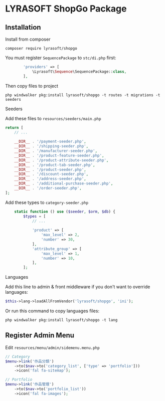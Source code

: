 # LYRASOFT ShopGo Package

## Installation

Install from composer

```shell
composer require lyrasoft/shopgo
```

You must register `SequencePackage` to `stc/di.php` first:

```php
        'providers' => [
            \Lyrasoft\Sequence\SequencePackage::class,
        ],
```

Then copy files to project

```shell
php windwalker pkg:install lyrasoft/shopgo -t routes -t migrations -t seeders
```

Seeders

Add these files to `resources/seeders/main.php`

```php
return [
    // ...
    
    __DIR__ . '/payment-seeder.php',
    __DIR__ . '/shipping-seeder.php',
    __DIR__ . '/manufacturer-seeder.php',
    __DIR__ . '/product-feature-seeder.php',
    __DIR__ . '/product-attribute-seeder.php',
    __DIR__ . '/product-tab-seeder.php',
    __DIR__ . '/product-seeder.php',
    __DIR__ . '/discount-seeder.php',
    __DIR__ . '/address-seeder.php',
    __DIR__ . '/additional-purchase-seeder.php',
    __DIR__ . '/order-seeder.php',
];
```

Add these types to `category-seeder.php`

```php
    static function () use ($seeder, $orm, $db) {
        $types = [
            // ...
            
            'product' => [
                'max_level' => 2,
                'number' => 30,
            ],
            'attribute_group' => [
                'max_level' => 1,
                'number' => 10,
            ],
        ];
```

Languages

Add this line to admin & front middleware if you don't want to override languages:

```php
$this->lang->loadAllFromVendor('lyrasoft/shopgo', 'ini');
```

Or run this command to copy languages files:

```shell
php windwalker pkg:install lyrasoft/shopgo -t lang
```

## Register Admin Menu

Edit `resources/menu/admin/sidemenu.menu.php`

```php
// Category
$menu->link('作品分類')
    ->to($nav->to('category_list', ['type' => 'portfolio']))
    ->icon('fal fa-sitemap');

// Portfolio
$menu->link('作品管理')
    ->to($nav->to('portfolio_list'))
    ->icon('fal fa-images');
```

